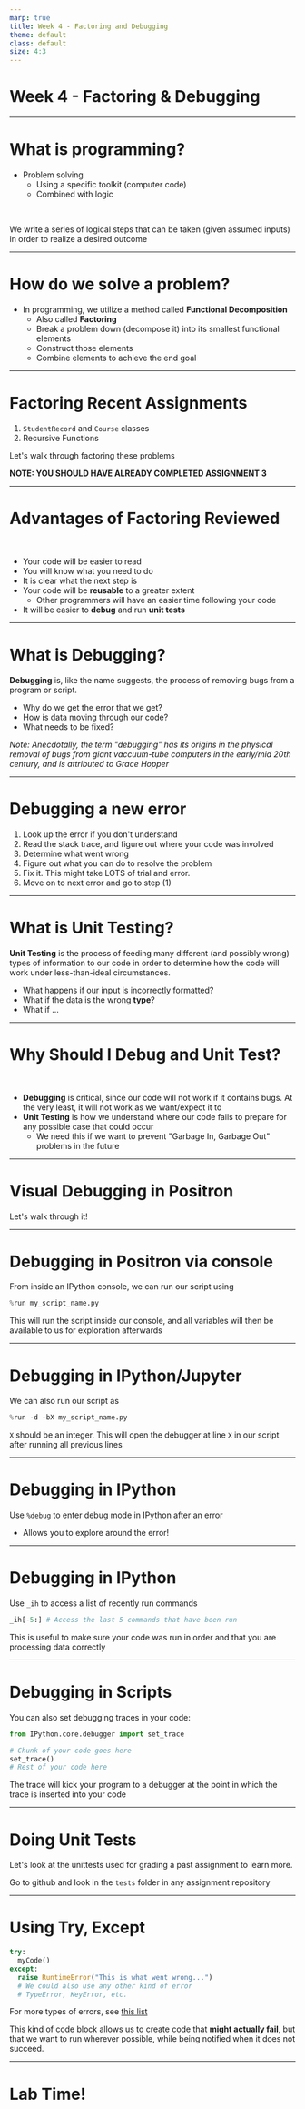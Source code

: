 ```yaml
---
marp: true
title: Week 4 - Factoring and Debugging
theme: default
class: default
size: 4:3
---
```


# Week 4 - Factoring & Debugging


---

# What is programming?

- Problem solving
	- Using a specific toolkit (computer code)
	- Combined with logic

<br>

We write a series of logical steps that can be taken (given assumed inputs) in order to realize a desired outcome


---

# How do we solve a problem?

- In programming, we utilize a method called **Functional Decomposition**
	- Also called **Factoring**
	- Break a problem down (decompose it) into its smallest functional elements
	- Construct those elements
	- Combine elements to achieve the end goal

---

# Factoring Recent Assignments

1) `StudentRecord` and `Course` classes
2) Recursive Functions

Let's walk through factoring these problems

**NOTE: YOU SHOULD HAVE ALREADY COMPLETED ASSIGNMENT 3**


---

# Advantages of Factoring Reviewed

<br>

- Your code will be easier to read
- You will know what you need to do
- It is clear what the next step is
- Your code will be **reusable** to a greater extent
	- Other programmers will have an easier time following your code
- It will be easier to **debug** and run **unit tests**

---

# What is Debugging?

**Debugging** is, like the name suggests, the process of removing bugs from a program or script.

- Why do we get the error that we get?
- How is data moving through our code?
- What needs to be fixed?


*Note: Anecdotally, the term "debugging" has its origins in the physical removal of bugs from giant vaccuum-tube computers in the early/mid 20th century, and is attributed to Grace Hopper*

---

# Debugging a new error

1. Look up the error if you don't understand
2. Read the stack trace, and figure out where your code was involved
3. Determine what went wrong
4. Figure out what you can do to resolve the problem
5. Fix it. This might take LOTS of trial and error.
6. Move on to next error and go to step (1)

---

# What is Unit Testing?

**Unit Testing** is the process of feeding many different (and possibly wrong) types of information to our code in order to determine how the code will work under less-than-ideal circumstances.

- What happens if our input is incorrectly formatted?
- What if the data is the wrong **type**?
- What if ...

---

# Why Should I Debug and Unit Test?

<br>

- **Debugging** is critical, since our code will not work if it contains bugs. At the very least, it will not work as we want/expect it to
- **Unit Testing** is how we understand where our code fails to prepare for any possible case that could occur
	- We need this if we want to prevent "Garbage In, Garbage Out" problems in the future


---

<!-- # Moving from Mimir Notebooks to a Debugger

<br>

In order to be better able to use these functions, we may need to leave Mimir Notebooks behind (although it is all [possible](http://www.christianlong.com/blog/ipdb-the-ipython-debugger.html) there, just harder to work with).

Let's work through some code, in order to learn how to debug it.

--- 

# Doing Debugging in Notebooks

---
-->

# Visual Debugging in Positron

Let's walk through it!

---

# Debugging in Positron via console

From inside an IPython console, we can run our script using 

```python
%run my_script_name.py
```

This will run the script inside our console, and all variables will then be available to us for exploration afterwards

---

# Debugging in IPython/Jupyter

We can also run our script as

```python
%run -d -bX my_script_name.py
```

`X` should be an integer. This will open the debugger at line `X` in our script after running all previous lines

---

# Debugging in IPython

Use `%debug` to enter debug mode in IPython after an error
- Allows you to explore around the error!

---

# Debugging in IPython

Use `_ih` to access a list of recently run commands

```python
_ih[-5:] # Access the last 5 commands that have been run
```

This is useful to make sure your code was run in order and that you are processing data correctly

---
# Debugging in Scripts
You can also set debugging traces in your code:

```python
from IPython.core.debugger import set_trace

# Chunk of your code goes here
set_trace()
# Rest of your code here
```
The trace will kick your program to a debugger at the point in which the trace is inserted into your code

---

# Doing Unit Tests

Let's look at the unittests used for grading a past assignment to learn more.

Go to github and look in the `tests` folder in any assignment repository

---

# Using Try, Except

```python
try:
  myCode()
except:
  raise RuntimeError("This is what went wrong...")
  # We could also use any other kind of error
  # TypeError, KeyError, etc.
```

For more types of errors, see [this list](https://www.programiz.com/python-programming/exceptions)

This kind of code block allows us to create code that **might actually fail**, but that we want to run wherever possible, while being notified when it does not succeed.

<!-- ---

### Bonus Work

Choose one of your lab/homework assignments from earlier in the semester.
1) Factor the code (if you didn't do so before)
2) Debug any problems that you may not have resolved during that assignment
3) Leave yourself comments explaining your changes. -->

---

# Lab Time!